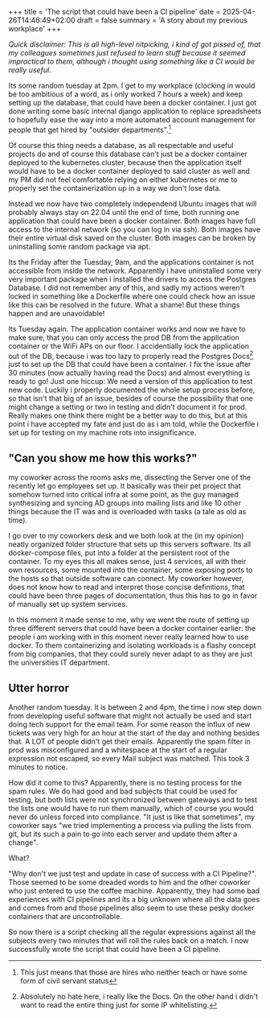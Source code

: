 +++
title = 'The script that could have been a CI pipeline'
date = 2025-04-26T14:46:49+02:00
draft = false
summary = 'A story about my previous workplace'
+++

_Quick disclaimer: This is all high-level nitpicking, i kind of got pissed of,
that my colleagues sometimes just refused to learn stuff because it seemed
impractical to them, although i thought using something like a CI would be
really useful._

Its some random tuesday at 2pm. I get to my workplace (clocking in would be too
ambitious of a word, as i only worked 7 hours a week) and keep setting up the
database, that could have been a docker container. I just got done writing some
basic internal django application to replace spreadsheets to hopefully ease the
way into a more automated account management for people that get hired by
"outsider departments".[^1]

Of course this thing needs a database, as all respectable and useful projects
do and of course this database can't just be a docker container deployed to the
kubernetes cluster, because then the application itself would have to be a
docker container deployed to said cluster as well and my PM did not feel
comfortable relying on either kubernetes or me to properly set the
containerization up in a way we don't lose data.

Instead we now have two completely independend Ubuntu images that will probably
always stay on 22.04 until the end of time, both running one application that
could have been a docker container. Both images have full access to the
internal network (so you can log in via ssh). Both images have their entire
virtual disk saved on the cluster. Both images can be broken by uninstalling
some random package via apt.

Its the Friday after the Tuesday, 9am, and the applications container is not
accessible from inside the network. Apparently i have uninstalled some very
very important package when i installed the drivers to access the Postgres
Database. I did not remember any of this, and sadly my actions weren't locked
in something like a Dockerfile where one could check how an issue like this can
be resolved in the future. What a shame! But these things happen and are
unavoidable!

Its Tuesday again. The application container works and now we have to make
sure, that you can only access the prod DB from the application container or
the WiFi APs on our floor. I accidentially lock the application out of the DB,
because i was too lazy to properly read the Postgres Docs[^2] just to set up
the DB that could have been a container. I fix the issue after 30 minutes (now
actually having read the Docs) and almost everything is ready to go! Just one
hiccup: We need a version of this application to test new code. Luckily i
properly documented the whole setup process before, so that isn't that big of
an issue, besides of course the possibility that one might change a setting or
two in testing and didn't document it for prod. Really makes one think there
might be a better way to do this, but at this point i have accepted my fate and
just do as i am told, while the Dockerfile i set up for testing on my machine
rots into insignificance.

## "Can you show me how this works?"

my coworker across the rooms asks me, dissecting the Server one of the recently
let go employees set up. It basically was their pet project that somehow turned
into critical infra at some point, as the guy managed synthesizing and syncing
AD groups into mailing lists and like 10 other things because the IT was and is
overloaded with tasks (a tale as old as time).

I go over to my coworkers desk and we both look at the (in my opinion) neatly
organized folder structure that sets up this servers software. Its all
docker-compose files, put into a folder at the persistent root of the
container. To my eyes this all makes sense, just 4 services, all with their own
resources, some mounted into the container, some exposing ports to the hosts so
that outside software can connect. My coworker however, does not know how to
read and interpret those concise definitions, that could have been three pages
of documentation, thus this has to go in favor of manually set up system
services.

In this moment it made sense to me, why we went the route of setting up three
different servers that could have been a docker container earlier: the people i
am working with in this moment never really learned how to use docker. To them
containerizing and isolating workloads is a flashy concept from big companies,
that they could surely never adapt to as they are just the universities IT
department.

## Utter horror

Another random tuesday. It is between 2 and 4pm, the time i now step down from
developing useful software that might not actually be used and start doing tech
support for the email team. For some reason the influx of new tickets was very
high for an hour at the start of the day and nothing besides that. A LOT of
people didn't get their emails. Apparently the spam filter in prod was
misconfigured and a whitespace at the start of a regular expression not
escaped, so every Mail subject was matched. This took 3 minutes to notice.

How did it come to this? Apparently, there is no testing process for the spam
rules. We do had good and bad subjects that could be used for testing, but both
lists were not synchronized between gateways and to test the lists one would
have to run them manually, which of course you would never do unless forced
into compliance. "It just is like that sometimes", my coworker says "we tried
implementing a process via pulling the lists from git, but its such a pain to
go into each server and update them after a change".

What?

"Why don't we just test and update in case of success with a CI Pipeline?".
Those seemed to be some dreaded words to him and the other coworker who just
entered to use the coffee machine. Apparently, they had some bad experiences
with CI pipelines and its a big unknown where all the data goes and comes from
and those pipelines also seem to use these pesky docker containers that are
uncontrollable.

So now there is a script checking all the regular expressions against all the
subjects every two minutes that will roll the rules back on a match. I now
successfully wrote the script that could have been a CI pipeline.

[^1]: This just means that those are hires who neither teach or have some form
    of civil servant status
[^2]: Absolutely no hate here, i really like the Docs. On the other hand i
    didn't want to read the entire thing just for some IP whitelisting.

